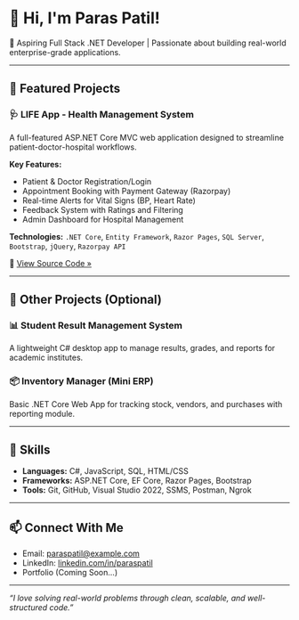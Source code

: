 # 👋 Hi, I'm Paras Patil!

🚀 Aspiring Full Stack .NET Developer | Passionate about building real-world enterprise-grade applications.

---

## 🌟 Featured Projects

### 🩺 LIFE App - Health Management System
A full-featured ASP.NET Core MVC web application designed to streamline patient-doctor-hospital workflows.

**Key Features:**
- Patient & Doctor Registration/Login
- Appointment Booking with Payment Gateway (Razorpay)
- Real-time Alerts for Vital Signs (BP, Heart Rate)
- Feedback System with Ratings and Filtering
- Admin Dashboard for Hospital Management

**Technologies:**
`.NET Core`, `Entity Framework`, `Razor Pages`, `SQL Server`, `Bootstrap`, `jQuery`, `Razorpay API`

🔗 [View Source Code »](https://github.com/your-username/life-app)

---

## 💼 Other Projects (Optional)

### 📊 Student Result Management System
A lightweight C# desktop app to manage results, grades, and reports for academic institutes.

### 📦 Inventory Manager (Mini ERP)
Basic .NET Core Web App for tracking stock, vendors, and purchases with reporting module.

---

## 🧠 Skills

- **Languages:** C#, JavaScript, SQL, HTML/CSS
- **Frameworks:** ASP.NET Core, EF Core, Razor Pages, Bootstrap
- **Tools:** Git, GitHub, Visual Studio 2022, SSMS, Postman, Ngrok

---

## 📫 Connect With Me
- Email: paraspatil@example.com
- LinkedIn: [linkedin.com/in/paraspatil](https://linkedin.com/in/paraspatil)
- Portfolio (Coming Soon...)

---

_“I love solving real-world problems through clean, scalable, and well-structured code.”_
